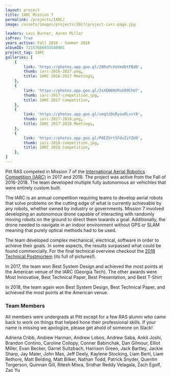 ```yaml
---
layout: project
title: IARC Mission 7
permalink: /projects/IARC/
image: /assets/images/projects/2017/project-iarc-page.jpg

leaders: Levi Burner, Aaron Miller
isPrev: True
years_active: Fall 2016 - Summer 2018
albumID: 72157666933540901
project_tag: IARC
galleries: [
    {
        link: 'https://photos.app.goo.gl/28RuFcXoVmdbtFBd8',
        thumb: iarc-2016-2017.png,
        title: IARC 2016-2017 Meetings,
    },
    {
        link: 'https://photos.app.goo.gl/2xXEN6NVRuU99ChU7',
        thumb: iarc-2017-competition.jpg,
        title: IARC 2017 Competition,
    },
    {
        link: 'https://photos.app.goo.gl/smqSzDoRyoxRLvsYA',
        thumb: iarc-2017-2018.png,
        title: IARC 2017-2018 Meetings,
    },
    {
        link: 'https://photos.app.goo.gl/P8EZVrt5FdvZiYZU9',
        thumb: iarc-2018-competition.jpg,
        title: IARC 2018 Competition,
    },
]
---
```

Pitt RAS competed in Mission 7 of the [International Aerial Robotics Competition (IARC)](http://aerialroboticscompetition.org) in 2017 and 2018. The project was active from the Fall of 2016-2018. The team developed multiple fully autonomous air vehichles that were entirely custom built.

The IARC is an annual competition requiring teams to develop aerial robots that solve problems on the cutting edge of what is currently achievable by any robots, whether owned by industry or governments. Mission 7 involved developing an autonomous drone capable of interacting with randomly moving robots on the ground to direct them towards a goal. Additionally, the drone needed to navigate in an indoor environment without GPS or SLAM meaning that purely optical methods had to be used.

The team developed complex mechanical, electrical, software in order to achieve their goals. In some aspects, the results surpassed what could be found commercially. For the final technical overview checkout the [2018 Technical Postmortem](/projects/iarc/2018/08/10/update-iarc-technical-postmortem.html) (its full of pictures!).

In 2017, the team won Best System Design and achieved the most points at the American venue of the IARC (Georgia Tech). The other awards were Most Innovative, Best Technical Paper, Best Presentation, and Best T-Shirt

In 2018, the team again won Best System Design, Best Technical Paper, and achieved the most points at the American venue.

### Team Members
All members were undergrads at Pitt except for a few RAS alumni who came back to work on things that helped hone their professional skills. If your name is missing we apologize, please get ahold of someone on Slack!

Adriena Cribb,
Andrew Harman,
Andrew Lobos,
Andrew Saba,
Ankit Joshi,
Brandon Contino,
Caroline Collopy,
Conner Babinchak,
Dan Gilmour,
Elliot Miller,
Evan Becker,
Garret Sultzbach,
Harrison Green,
Jack Bartley,
Jackie Sharp,
Jay Maier,
John Mas,
Jeff Deely,
Kaylene Stocking,
Liam Berti,
Liam Rethore,
Matt Belding,
Matt Bilker,
Nathan Todd,
Patrick Snyder,
Quentin Torgerson,
Quinnan Gill,
Ritesh Misra,
Sridhar Reddy Velagala,
Zach Egolf,
Zac Yu




